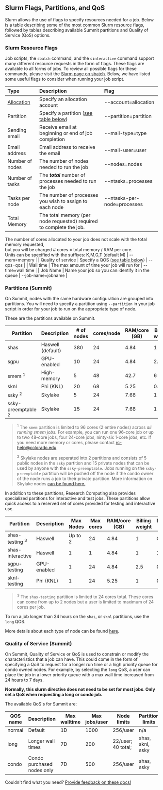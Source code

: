## Slurm Flags, Partitions, and QoS

Slurm allows the use of flags to specify resources needed for a job. Below is a table describing some of the most common Slurm resource flags, followed by tables describing available Summit partitions and Quality of Service (QoS) options.

### Slurm Resource Flags

Job scripts, the `sbatch` command, and the `sinteractive` command support many different resource requests in the form of flags. These flags are available to all forms of jobs. To review all possible flags for these commands, please visit the [Slurm page on sbatch](http://slurm.schedmd.com/sbatch.html). Below, we have listed some useful flags to consider when running your job script.

| Type               | Description                                         | Flag                       |
| :----------------- | :-------------------------------------------------- | :------------------------- |
| [Allocation](../access/allocations.html)    | Specify an allocation account  | --account=allocation       |
| Partition          | Specify a partition ([see table below](#partitions)) | --partition=partition |
| Sending email      | Receive email at beginning or end of job completion | --mail-type=type           |
| Email address      | Email address to receive the email                  | --mail-user=user           |
| Number of nodes    | The number of nodes needed to run the job           | --nodes=nodes              |
| Number of tasks    | The ***total*** number of processes needed to run the job | --ntasks=processes   |
| Tasks per node     | The number of processes you wish to assign to each node | --ntasks-per-node=processes |
| Total Memory       | The total memory (per node requested) required to complete the job. <br>
 The number of cores allocated to your job does not scale with the total memory requested, <br> 
 but you will be charged # cores = total memory / RAM per core. <br>
 Units can be specified with the suffixes: K,M,G,T (default M) | --mem=memory |
| Quality of service | Specify a QOS ([see table below](#quality-of-service)) | --qos=qos               |
| Wall time          | The max amount of time your job will run for        | --time=wall time           |
| Job Name           | Name your job so you can identify it in the queue   | --job-name=jobname         |


### Partitions (Summit)

On Summit, nodes with the same hardware configuration are grouped into partitions. You will need to specify a partition using `--partition` in your job script in order for your job to run on the appropriate type of node.

These are the partitions available on Summit.

| Partition       | Description       | # of nodes | cores/node | RAM/core (GB) | Billing weight | Default/Max Walltime |
| --------------- | ----------------- | ---------- | ---------- | ------------- | -------------- | ------------------------ |
| shas            | Haswell (default) | 380        | 24         | 4.84          | 1              | 4H, 24H                  |
| sgpu            | GPU-enabled       | 10         | 24         | 4.84          | 2.5            | 4H, 24H                  |
| smem <sup>1</sup> | High-memory     | 5          | 48         | 42.7          | 6              | 4H, 7D                   |
| sknl            | Phi (KNL)         | 20         | 68         | 5.25          | 0.1            | 4H, 24H                  |
| ssky <sup>2</sup> | Skylake         | 5          | 24         | 7.68          | 1              | 4H, 24H                 |
| ssky-preemptable <sup>2</sup> | Skylake | 15     | 24         | 7.68          | 1              | 4H, 24H                  |

> <sup>1</sup> The `smem` partition is limited to 96 cores (2 entire nodes) across *all running smem jobs.* For example, you can run one 96-core job or up to two 48-core jobs, four 24-core jobs, ninty-six 1-core jobs, etc.  If you need more memory or cores, please contact <rc-help@colorado.edu>.
> 
> <sup>2</sup> Skylake nodes are seperated into 2 partitions and consists of 5 public nodes in the `ssky` partition and 15 private nodes that can be used by anyone with the `ssky-preemptable`. Jobs running on the `ssky-preemptable` partition will be pushed off the node if the condo owner of the node runs a job to their private partition. More information on Skylake nodes [can be found here.](ssky.html)

In addition to these partitions, Research Computing also provides specialized partitions for interactive and test jobs. These partitions allow quick access to a reserved set of cores provided for testing and interactive use. 

| Partition        | Description  | Max Nodes | Max cores | RAM/core (GB) | Billing weight | Default/Max Walltime |
| ---------------- | ------------ | --------- | --------- | ------------- | -------------- | ------------------------ |
| shas-testing <sup>3</sup> | Haswell| Up to 2| 24      | 4.84         | 1              | 0.5H, 0.5H               |
| shas-interactive | Haswell      | 1         | 1         | 4.84          | 1              | 1H, 4H                   |
| sgpu-testing     | GPU-enabled  | 1         | 24        | 4.84          | 2.5            | 0.5H, 0.5H               |
| sknl-testing     | Phi (KNL)    | 1         | 24        | 5.25          | 1              | 0.5H, 0.5H               |

> <sup>3</sup> The `shas-testing` partition is limited to 24 cores total. These cores can come from up to 2 nodes but a user is limited to maximum of 24 cores per job.

To run a job longer than 24 hours on the `shas`, or `sknl` partitions, use the `long` QOS.

More details about each type of node can be found [here](https://www.colorado.edu/rc/resources/summit/specifications).

### Quality of Service (Summit)

On Summit, Quality of Service or QoS is used to constrain or modify the characteristics that a job can have. This could come in the form of specifying a QoS to request for a longer run time or a high priority queue for condo owned nodes. For example, by selecting the `long` QoS, a user can place the job in a lower priority queue with a max wall time increased from 24 hours to 7 days. 

**Normally, this slurm directive does not need to be set for most jobs. Only set a QoS when requesting a long or condo job.**

The available QoS's for Summit are:

| QOS name    | Description                | Max walltime    | Max jobs/user | Node limits        | Partition limits | Priority Adjustment  |
| ----------- | -------------------------- | --------------- | ------------- | ------------------ | ---------------- | ---------------------|
| normal      | Default                    | 1D              | 1000          | 256/user           | n/a              | 0 |
| long        | Longer wall times          | 7D              | 200           | 22/user; 40 total; | shas, sknl, ssky | 0 |
| condo       | Condo purchased nodes only | 7D              | 500           | 256/user           | shas, ssky       | Equiv. of 1 day queue wait time |

Couldn't find what you need? [Provide feedback on these docs!](https://forms.gle/bSQEeFrdvyeQWPtW9)
